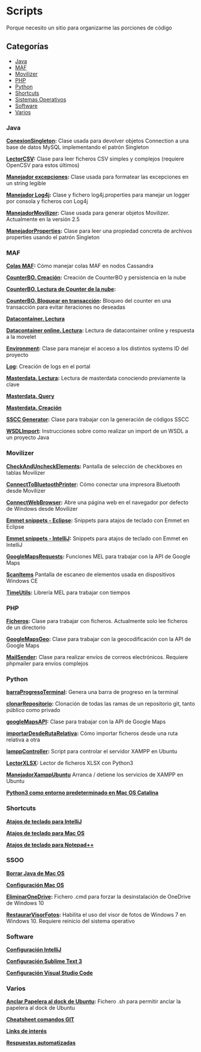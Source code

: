 # Scripts
Porque necesito un sitio para organizarme las porciones de código

## Categorías
- [Java](#java)
- [MAF](#maf)
- [Movilizer](#movilizer)
- [PHP](#php)
- [Python](#python)
- [Shortcuts](#shortcuts)
- [Sistemas Operativos](#ssoo)
- [Software](#software)
- [Varios](#varios)

### Java
__[ConexionSingleton](/scripts/java/ConexionSingleton.java):__ Clase usada para devolver objetos Connection a una base de datos MySQL implementando el patrón Singleton

__[LectorCSV](/scripts/java/LectorCSV.java):__ Clase para leer ficheros CSV simples y complejos (requiere OpenCSV para estos últimos)

__[Manejador excepciones](/scripts/java/ManejadorExcepciones.java):__ Clase usada para formatear las excepciones en un string legible

__[Manejador Log4j](/scripts/java/ManejadorLog4j):__ Clase y fichero log4j.properties para manejar un logger por consola y ficheros con Log4j

__[ManejadorMovilizer](/scripts/java/ManejadorMovilizer.java):__ Clase usada para generar objetos Movilizer. Actualmente en la versión 2.5

__[ManejadorProperties](/scripts/java/ManejadorProperties.java):__ Clase para leer una propiedad concreta de archivos properties usando el patrón Singleton

### MAF
__[Colas MAF](/scripts/maf/manejadorColasMAF.groovy):__ Cómo manejar colas MAF en nodos Cassandra

__[CounterBO. Creación](/scripts/maf/creacionCounterBO.groovy):__ Creación de CounterBO y persistencia en la nube

__[CounterBO. Lectura de Counter de la nube](/scripts/maf/lecturaCounterBO.groovy):__ 

__[CounterBO. Bloquear en transacción](/scripts/maf/counterBloqueado.groovy):__ Bloqueo del counter en una transacción para evitar iteraciones no deseadas

__[Datacontainer. Lectura](/scripts/maf/lecturaDatacontainer.groovy)__ 

__[Datacontainer online. Lectura](/scripts/maf/lecturaDatacontainerOnline.groovy):__ Lectura de datacontainer online y respuesta a la movelet

__[Environment](/scripts/maf/Environment.groovy):__ Clase para manejar el acceso a los distintos systems ID del proyecto

__[Log](/scripts/maf/log.groovy):__ Creación de logs en el portal

__[Masterdata. Lectura](/scripts/maf/lecturaMasterdata.groovy):__ Lectura de masterdata conociendo previamente la clave

__[Masterdata. Query](/scripts/maf/queryMasterdata.groovy)__

__[Masterdata. Creación](/scripts/maf/creacionMasterdata.groovy)__

__[SSCC Generator](/scripts/maf/ssccGenerator.groovy):__ Clase para trabajar con la generación de códigos SSCC

__[WSDLImport](/scripts/varios/wsimport.md):__ Instrucciones sobre como realizar un import de un WSDL a un proyecto Java

### Movilizer
__[CheckAndUncheckElements](/scripts/movilizer/CheckAndUncheckElements.mxml):__ Pantalla de selección de checkboxes en tablas Movilizer

__[ConnectToBluetoothPrinter](/scripts/movilizer/ConnectToBluetoothPrinter.mxml):__ Cómo conectar una impresora Bluetooth desde Movilizer

__[ConnectWebBrowser](/scripts/movilizer/ConnectWebBrowser.mxml):__ Abre una página web en el navegador por defecto de Windows desde Movilizer

__[Emmet snippets - Eclipse](/scripts/movilizer/movilizerEmmetSnippets.xml):__ Snippets para atajos de teclado con Emmet en Eclipse

__[Emmet snippets - IntelliJ](/scripts/movilizer/movilizerEmmetSnippetsIntelliJ.xml):__ Snippets para atajos de teclado con Emmet en IntelliJ

__[GoogleMapsRequests](/scripts/movilizer/GoogleMapsRequests.mxml):__ Funciones MEL para trabajar con la API de Google Maps

__[ScanItems](/scripts/movilizer/ScanItems.mxml)__ Pantalla de escaneo de elementos usada en dispositivos Windows CE

__[TimeUtils](/scripts/movilizer/TimeUtils.mxml):__ Librería MEL para trabajar con tiempos

### PHP
__[Ficheros](/scripts/php/Ficheros.php):__ Clase para trabajar con ficheros. Actualmente solo lee ficheros de un directorio

__[GoogleMapsGeo](/scripts/php/GoogleMapsGeo.php):__ Clase para trabajar con la geocodificación con la API de Google Maps

__[MailSender](/scripts/php/MailSender.php):__ Clase para realizar envíos de correos electrónicos. Requiere phpmailer para envíos complejos

### Python
__[barraProgresoTerminal](/scripts/python/barraProgresoTerminal.py):__ Genera una barra de progreso en la terminal

__[clonarRepositorio](/scripts/python/clonarRepositorio.py):__ Clonación de todas las ramas de un repositorio git, tanto público como privado

__[googleMapsAPI](/scripts/python/googleMapsAPI.py):__ Clase para trabajar con la API de Google Maps

__[importarDesdeRutaRelativa](/scripts/python/importFromRelativePath.py):__ Cómo importar ficheros desde una ruta relativa a otra

__[lamppController](/scripts/python/lamppController.py):__ Script para controlar el servidor XAMPP en Ubuntu

__[LectorXLSX](/scripts/python/LectorXLSX.py):__ Lector de ficheros XLSX con Python3

__[ManejadorXamppUbuntu](/scripts/python/manejadorXamppUbuntu.py)__ Arranca / detiene los servicios de XAMPP en Ubuntu

__[Python3 como entorno predeterminado en Mac OS Catalina](/scripts/python/Python3%20as%20default.md)__

### Shortcuts
__[Atajos de teclado para IntelliJ](/scripts/varios/intellij-shortcuts.md)__

__[Atajos de teclado para Mac OS](/scripts/varios/shortcurtsMacOS.md)__

__[Atajos de teclado para Notepad++](/scripts/varios/atajosNotepad++.md)__

### SSOO
__[Borrar Java de Mac OS](/scripts/varios/removeJavaFromMacOS.md)__

__[Configuración Mac OS](/scripts/varios/Configuración%20Mac%20OS.md)__

__[EliminarOneDrive](/scripts/varios/eliminarOneDrive.cmd):__ Fichero .cmd para forzar la desinstalación de OneDrive de Windows 10

__[RestaurarVisorFotos](/scripts/varios/restaurarVisorFotos.reg):__ Habilita el uso del visor de fotos de Windows 7 en Windows 10. Requiere reinicio del sistema operativo

### Software
__[Configuración IntelliJ](/scripts/varios/ConfigIntelliJ.md)__

__[Configuración Sublime Text 3](/scripts/varios/ConfigSublimeText.md)__

__[Configuración Visual Studio Code](/scripts/varios/ConfigVSCode.md)__

### Varios
__[Anclar Papelera al dock de Ubuntu](/scripts/varios/PapeleraDockUbuntu.sh):__ Fichero .sh para permitir anclar la papelera al dock de Ubuntu

__[Cheatsheet comandos GIT](/scripts/varios/cheatsheetGit.md)__

__[Links de interés](/scripts/varios/LinksInteresantes.md)__

__[Respuestas automatizadas](/scripts/varios/RespuestasAutomatizadas.md)__
